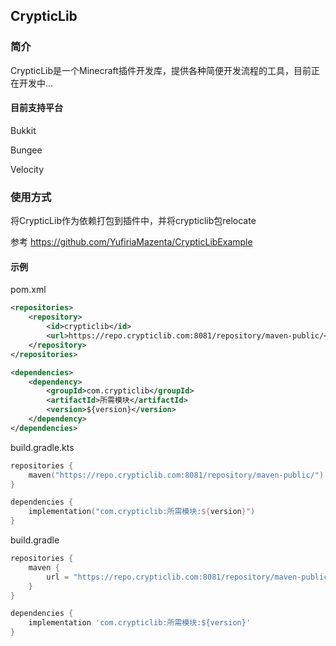 ## CrypticLib

### 简介

CrypticLib是一个Minecraft插件开发库，提供各种简便开发流程的工具，目前正在开发中...

#### 目前支持平台

Bukkit

Bungee

Velocity

### 使用方式

将CrypticLib作为依赖打包到插件中，并将crypticlib包relocate

参考 https://github.com/YufiriaMazenta/CrypticLibExample

#### 示例

pom.xml

```xml
<repositories>
	<repository>
	    <id>crypticlib</id>
	    <url>https://repo.crypticlib.com:8081/repository/maven-public/</url>
	</repository>
</repositories>
```

```xml
<dependencies>
    <dependency>
        <groupId>com.crypticlib</groupId>
        <artifactId>所需模块</artifactId>
        <version>${version}</version>
    </dependency>
</dependencies>
```

build.gradle.kts

```kotlin
repositories {
    maven("https://repo.crypticlib.com:8081/repository/maven-public/")
}
```

```kotlin
dependencies {
    implementation("com.crypticlib:所需模块:${version}")
}
```

build.gradle

```groovy
repositories {
    maven {
        url = "https://repo.crypticlib.com:8081/repository/maven-public/"
    }
}
```

```groovy
dependencies {
    implementation 'com.crypticlib:所需模块:${version}'
}
```
